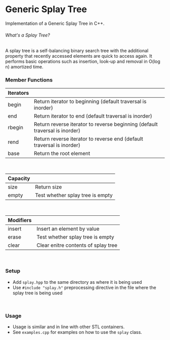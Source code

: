 # Generic Splay Tree
Implementation of a Generic Splay Tree in C++.

###### What's a Splay Tree?
A splay tree is a self-balancing binary search tree with the additional property that recently accessed elements are quick to access again. It performs basic operations such as insertion, look-up and removal in O(log n) amortized time.

### Member Functions

|Iterators | |
|-----|-----|
| begin | Return iterator to beginning (default traversal is inorder) |
| end | Return iterator to end (default traversal is inorder) |
| rbegin | Return reverse iterator to reverse beginning (default traversal is inorder) |
| rend | Return reverse iterator to reverse end  (default traversal is inorder) |
| base | Return the root element |

<br>

|Capacity | |
|-----|-----|
| size | Return size |
| empty | Test whether splay tree is empty |

<br>


|Modifiers | |
|-----|-----|
| insert | Insert an element by value |
| erase | Test whether splay tree is empty |
| clear | Clear enitre contents of splay tree |

<br>

### Setup
- Add ```splay.hpp``` to the same directory as where it is being used
- Use  ```#include "splay.h"```  preprocessing directive in the file where the splay tree is being used
<br>

### Usage
- Usage is similar and in line with other STL containers.
- See ```examples.cpp``` for examples on how to use the ```splay``` class.    
